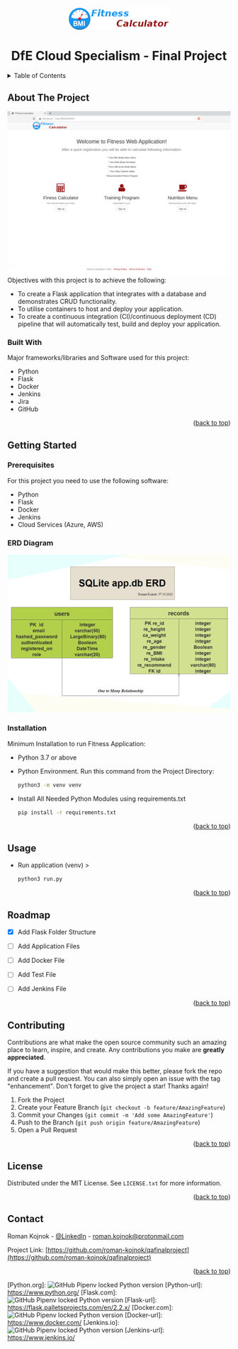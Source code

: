<a name="readme-top"></a>
<!-- PROJECT LOGO -->
<br />
<div align="center">
  <a href="https://github.com/roman-kojnok/qafinalproject">
    <img src="main/static/images/logo.png" alt="Logo" width="229" height="50">
  </a>

  <h1 align="center">DfE Cloud Specialism - Final Project</h1>
</div>



<!-- TABLE OF CONTENTS -->
<details>
  <summary>Table of Contents</summary>
  <ol>
    <li>
      <a href="#about-the-project">About The Project</a>
      <ul>
        <li><a href="#built-with">Built With</a></li>
      </ul>
    </li>
    <li>
      <a href="#getting-started">Getting Started</a>
      <ul>
        <li><a href="#prerequisites">Prerequisites</a></li>
        <li><a href="#erddiagram">ERD Diagram</a></li>
        <li><a href="#installation">Installation</a></li>
      </ul>
    </li>
    <li><a href="#usage">Usage</a></li>
    <li><a href="#roadmap">Roadmap</a></li>
    <li><a href="#contributing">Contributing</a></li>
    <li><a href="#license">License</a></li>
    <li><a href="#contact">Contact</a></li>
  </ol>
</details>



<!-- ABOUT THE PROJECT -->
## About The Project
[![Azure VM Screenshot][product-screenshot]](https://example.com)
Objectives with this project is to achieve the following:

- To create a Flask application that integrates with a database and demonstrates CRUD functionality.
- To utilise containers to host and deploy your application.
- To create a continuous integration (CI)/continuous deployment (CD) pipeline that will automatically test, build and deploy your application.

### Built With
Major frameworks/libraries and Software used for this project:

* Python
* Flask
* Docker
* Jenkins
* Jira
* GitHub

<p align="right">(<a href="#readme-top">back to top</a>)</p>


<!-- GETTING STARTED -->
## Getting Started


### Prerequisites

For this project you need to use the following software:
* Python
* Flask
* Docker
* Jenkins
* Cloud Services (Azure, AWS)

### ERD Diagram
[![Database-Tables][erd-diagram]](https://www.edrawmax.com/er-diagram-tool/)

### Installation

Minimum Installation to run Fitness Application:

* Python 3.7 or above

* Python Environment. Run this command from the Project Directory:
  ```sh
  python3 -m venv venv
  ```
* Install All Needed Python Modules using requirements.txt
  ```sh
  pip install -r requirements.txt
  ```
<p align="right">(<a href="#readme-top">back to top</a>)</p>



<!-- USAGE EXAMPLES -->
## Usage
* Run application (venv) >
  ```sh
  python3 run.py
  ```

<p align="right">(<a href="#readme-top">back to top</a>)</p>



<!-- ROADMAP -->
## Roadmap

- [x] Add Flask Folder Structure
- [ ] Add Application Files
- [ ] Add Docker File
- [ ] Add Test File
- [ ] Add Jenkins File


<p align="right">(<a href="#readme-top">back to top</a>)</p>



<!-- CONTRIBUTING -->
## Contributing

Contributions are what make the open source community such an amazing place to learn, inspire, and create. Any contributions you make are **greatly appreciated**.

If you have a suggestion that would make this better, please fork the repo and create a pull request. You can also simply open an issue with the tag "enhancement".
Don't forget to give the project a star! Thanks again!

1. Fork the Project
2. Create your Feature Branch (`git checkout -b feature/AmazingFeature`)
3. Commit your Changes (`git commit -m 'Add some AmazingFeature'`)
4. Push to the Branch (`git push origin feature/AmazingFeature`)
5. Open a Pull Request

<p align="right">(<a href="#readme-top">back to top</a>)</p>



<!-- LICENSE -->
## License

Distributed under the MIT License. See `LICENSE.txt` for more information.

<p align="right">(<a href="#readme-top">back to top</a>)</p>



<!-- CONTACT -->
## Contact

Roman Kojnok - [@LinkedIn](https://www.linkedin.com/in/roman-kojnok-b69601161/) - roman.kojnok@protonmail.com

Project Link: [https://github.com/roman-kojnok/qafinalproject](https://github.com/roman-kojnok/qafinalproject)

<p align="right">(<a href="#readme-top">back to top</a>)</p>

[product-screenshot]: main/static/images/screenshot.png
[erd-diagram]: main/static/images/app_db.png
[Python.org]: ![GitHub Pipenv locked Python version](https://img.shields.io/github/pipenv/locked/python-version/roman-kojnok/qafinalproject)
[Python-url]: https://www.python.org/
[Flask.com]: ![GitHub Pipenv locked Python version](https://img.shields.io/github/pipenv/locked/python-version/roman-kojnok/qafinalproject)
[Flask-url]: https://flask.palletsprojects.com/en/2.2.x/
[Docker.com]: ![GitHub Pipenv locked Python version](https://img.shields.io/github/pipenv/locked/python-version/roman-kojnok/qafinalproject)
[Docker-url]: https://www.docker.com/
[Jenkins.io]: ![GitHub Pipenv locked Python version](https://img.shields.io/github/pipenv/locked/python-version/roman-kojnok/qafinalproject)
[Jenkins-url]: https://www.jenkins.io/
